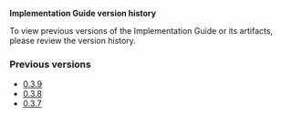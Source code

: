<!-- This is an autogenerated file, you generally do not want to edit this file directly unless updating wording.
See publish_version.sh -->

**Implementation Guide version history**

To view previous versions of the Implementation Guide or its artifacts, please review the version history.

### Previous versions

- [0.3.9](./branches/039)
- [0.3.8](./branches/038)
- [0.3.7](./branches/037)
 